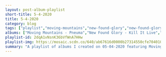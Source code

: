 ```yaml
---
layout: post-album-playlist
short-title: 5-4-2020
title: 5-4-2020
category: blog
tags: ["playlist","moving-mountains","new-found-glory","new-found-glory","new-found-glory","new-found-glory","new-found-glory","new-found-glory","the-coral","the-aquabats!","various-artists","disheveled-cuss"]
albums: ["Moving Mountains - Pneuma","New Found Glory - Kill It Live","New Found Glory - Tip Of The Iceberg & Takin' It Ova!","New Found Glory - Kill It Live","New Found Glory - American Wedding","New Found Glory - Hits","New Found Glory - New Found Glory - 10th Anniversary Edition","The Coral - Live At Skeleton Coast","The Aquabats! - The Fury Of The Aquabats! Live At The Fonda!","Various Artists - Dark Lane Demo Tapes","Disheveled Cuss - Oh My God"]
playlist-id: 2dqA1vNsnK36bVfWnA7HHw
playlist-img: https://mosaic.scdn.co/640/ab67616d0000b27314550cfe7040103782095a53ab67616d0000b2734d83bed54cb9bbd59948310dab67616d0000b2738fa4dc8ea1954f5ca45dc2a8ab67616d0000b273b6ea0f674ff800f940db0261
summary: "A playlist of albums I created on 05-04-2020 featuring Moving Mountains, New Found Glory, New Found Glory, New Found Glory, New Found Glory, New Found Glory, New Found Glory, The Coral, The Aquabats!, Various Artists, and Disheveled Cuss."
---
```

